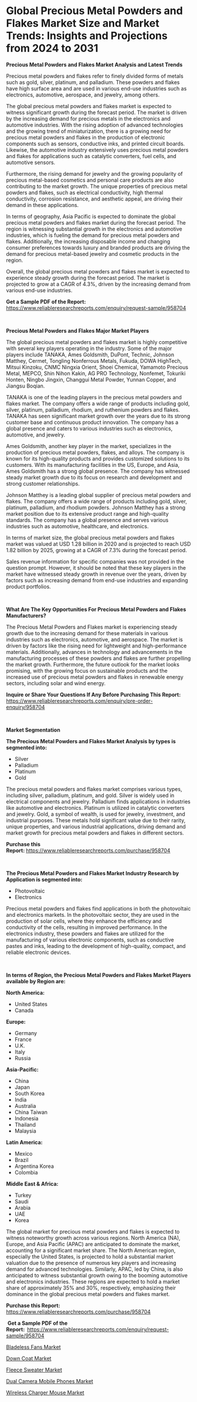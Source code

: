<p><h1>Global Precious Metal Powders and Flakes Market Size and Market Trends: Insights and Projections from 2024 to 2031</h1></p><p><strong>Precious Metal Powders and Flakes Market Analysis and Latest Trends</strong></p>
<p><p>Precious metal powders and flakes refer to finely divided forms of metals such as gold, silver, platinum, and palladium. These powders and flakes have high surface area and are used in various end-use industries such as electronics, automotive, aerospace, and jewelry, among others.</p><p>The global precious metal powders and flakes market is expected to witness significant growth during the forecast period. The market is driven by the increasing demand for precious metals in the electronics and automotive industries. With the rising adoption of advanced technologies and the growing trend of miniaturization, there is a growing need for precious metal powders and flakes in the production of electronic components such as sensors, conductive inks, and printed circuit boards. Likewise, the automotive industry extensively uses precious metal powders and flakes for applications such as catalytic converters, fuel cells, and automotive sensors.</p><p>Furthermore, the rising demand for jewelry and the growing popularity of precious metal-based cosmetics and personal care products are also contributing to the market growth. The unique properties of precious metal powders and flakes, such as electrical conductivity, high thermal conductivity, corrosion resistance, and aesthetic appeal, are driving their demand in these applications.</p><p>In terms of geography, Asia Pacific is expected to dominate the global precious metal powders and flakes market during the forecast period. The region is witnessing substantial growth in the electronics and automotive industries, which is fueling the demand for precious metal powders and flakes. Additionally, the increasing disposable income and changing consumer preferences towards luxury and branded products are driving the demand for precious metal-based jewelry and cosmetic products in the region.</p><p>Overall, the global precious metal powders and flakes market is expected to experience steady growth during the forecast period. The market is projected to grow at a CAGR of 4.3%, driven by the increasing demand from various end-use industries.</p></p>
<p><strong>Get a Sample PDF of the Report:&nbsp;</strong> <a href="https://www.reliableresearchreports.com/enquiry/request-sample/958704">https://www.reliableresearchreports.com/enquiry/request-sample/958704</a></p>
<p>&nbsp;</p>
<p><strong>Precious Metal Powders and Flakes Major Market Players</strong></p>
<p><p>The global precious metal powders and flakes market is highly competitive with several key players operating in the industry. Some of the major players include TANAKA, Ames Goldsmith, DuPont, Technic, Johnson Matthey, Cermet, Tongling Nonferrous Metals, Fukuda, DOWA HighTech, Mitsui Kinzoku, CNMC Ningxia Orient, Shoei Chemical, Yamamoto Precious Metal, MEPCO, Shin Nihon Kakin, AG PRO Technology, Nonfemet, Tokuriki Honten, Ningbo Jingxin, Changgui Metal Powder, Yunnan Copper, and Jiangsu Boqian.</p><p>TANAKA is one of the leading players in the precious metal powders and flakes market. The company offers a wide range of products including gold, silver, platinum, palladium, rhodium, and ruthenium powders and flakes. TANAKA has seen significant market growth over the years due to its strong customer base and continuous product innovation. The company has a global presence and caters to various industries such as electronics, automotive, and jewelry.</p><p>Ames Goldsmith, another key player in the market, specializes in the production of precious metal powders, flakes, and alloys. The company is known for its high-quality products and provides customized solutions to its customers. With its manufacturing facilities in the US, Europe, and Asia, Ames Goldsmith has a strong global presence. The company has witnessed steady market growth due to its focus on research and development and strong customer relationships.</p><p>Johnson Matthey is a leading global supplier of precious metal powders and flakes. The company offers a wide range of products including gold, silver, platinum, palladium, and rhodium powders. Johnson Matthey has a strong market position due to its extensive product range and high-quality standards. The company has a global presence and serves various industries such as automotive, healthcare, and electronics.</p><p>In terms of market size, the global precious metal powders and flakes market was valued at USD 1.28 billion in 2020 and is projected to reach USD 1.82 billion by 2025, growing at a CAGR of 7.3% during the forecast period.</p><p>Sales revenue information for specific companies was not provided in the question prompt. However, it should be noted that these key players in the market have witnessed steady growth in revenue over the years, driven by factors such as increasing demand from end-use industries and expanding product portfolios.</p></p>
<p>&nbsp;</p>
<p><strong>What Are The Key Opportunities For Precious Metal Powders and Flakes Manufacturers?</strong></p>
<p><p>The Precious Metal Powders and Flakes market is experiencing steady growth due to the increasing demand for these materials in various industries such as electronics, automotive, and aerospace. The market is driven by factors like the rising need for lightweight and high-performance materials. Additionally, advances in technology and advancements in the manufacturing processes of these powders and flakes are further propelling the market growth. Furthermore, the future outlook for the market looks promising, with the growing focus on sustainable products and the increased use of precious metal powders and flakes in renewable energy sectors, including solar and wind energy.</p></p>
<p><strong>Inquire or Share Your Questions If Any Before Purchasing This Report:</strong> <a href="https://www.reliableresearchreports.com/enquiry/pre-order-enquiry/958704">https://www.reliableresearchreports.com/enquiry/pre-order-enquiry/958704</a></p>
<p>&nbsp;</p>
<p><strong>Market Segmentation</strong></p>
<p><strong>The Precious Metal Powders and Flakes Market Analysis by types is segmented into:</strong></p>
<p><ul><li>Silver</li><li>Palladium</li><li>Platinum</li><li>Gold</li></ul></p>
<p><p>The precious metal powders and flakes market comprises various types, including silver, palladium, platinum, and gold. Silver is widely used in electrical components and jewelry. Palladium finds applications in industries like automotive and electronics. Platinum is utilized in catalytic converters and jewelry. Gold, a symbol of wealth, is used for jewelry, investment, and industrial purposes. These metals hold significant value due to their rarity, unique properties, and various industrial applications, driving demand and market growth for precious metal powders and flakes in different sectors.</p></p>
<p><strong>Purchase this Report:&nbsp;</strong><a href="https://www.reliableresearchreports.com/purchase/958704">https://www.reliableresearchreports.com/purchase/958704</a></p>
<p>&nbsp;</p>
<p><strong>The Precious Metal Powders and Flakes Market Industry Research by Application is segmented into:</strong></p>
<p><ul><li>Photovoltaic</li><li>Electronics</li></ul></p>
<p><p>Precious metal powders and flakes find applications in both the photovoltaic and electronics markets. In the photovoltaic sector, they are used in the production of solar cells, where they enhance the efficiency and conductivity of the cells, resulting in improved performance. In the electronics industry, these powders and flakes are utilized for the manufacturing of various electronic components, such as conductive pastes and inks, leading to the development of high-quality, compact, and reliable electronic devices.</p></p>
<p>&nbsp;</p>
<p><strong>In terms of Region, the Precious Metal Powders and Flakes Market Players available by Region are:</strong></p>
<p>
    <p> <strong> North America: </strong>
        <ul>
            <li>United States</li>
            <li>Canada</li>
        </ul>
        </p> 
    <p> <strong> Europe: </strong>
        <ul>
            <li>Germany</li>
            <li>France</li>
            <li>U.K.</li>
            <li>Italy</li>
            <li>Russia</li>
        </ul>
        </p> 
    <p> <strong> Asia-Pacific: </strong>
        <ul>
            <li>China</li>
            <li>Japan</li>
            <li>South Korea</li>
            <li>India</li>
            <li>Australia</li>
            <li>China Taiwan</li>
            <li>Indonesia</li>
            <li>Thailand</li>
            <li>Malaysia</li>
        </ul>
        </p> 
    <p> <strong> Latin America: </strong>
        <ul>
            <li>Mexico</li>
            <li>Brazil</li>
            <li>Argentina Korea</li>
            <li>Colombia</li>
        </ul>
        </p> 
    <p> <strong> Middle East & Africa: </strong>
        <ul>
            <li>Turkey</li>
            <li>Saudi</li>
            <li>Arabia</li>
            <li>UAE</li>
            <li>Korea</li>
        </ul>
    </p>
    </p>
<p><p>The global market for precious metal powders and flakes is expected to witness noteworthy growth across various regions. North America (NA), Europe, and Asia Pacific (APAC) are anticipated to dominate the market, accounting for a significant market share. The North American region, especially the United States, is projected to hold a substantial market valuation due to the presence of numerous key players and increasing demand for advanced technologies. Similarly, APAC, led by China, is also anticipated to witness substantial growth owing to the booming automotive and electronics industries. These regions are expected to hold a market share of approximately 35% and 30%, respectively, emphasizing their dominance in the global precious metal powders and flakes market.</p></p>
<p><strong>Purchase this Report: </strong><a href="https://www.reliableresearchreports.com/purchase/958704">https://www.reliableresearchreports.com/purchase/958704</a></p>
<p>&nbsp;<strong>Get a Sample PDF of the Report:&nbsp;&nbsp;</strong><a href="https://www.reliableresearchreports.com/enquiry/request-sample/958704">https://www.reliableresearchreports.com/enquiry/request-sample/958704</a></p>
<p><strong></strong></p>
<p><p><a href="https://medium.com/@marcoshoppe2023/bladeless-fans-market-report-reveals-the-latest-trends-and-growth-opportunities-of-this-market-7d2e725fa8e5">Bladeless Fans Market</a></p><p><a href="https://medium.com/@marcoshoppe2023/down-coat-market-outlook-industry-overview-and-forecast-2024-to-2031-bd4e40c121f0">Down Coat Market</a></p><p><a href="https://medium.com/@marcoshoppe2023/fleece-sweater-market-size-market-outlook-and-market-forecast-2024-to-2031-548a25170b3b">Fleece Sweater Market</a></p><p><a href="https://medium.com/@alortiz4534/dual-camera-mobile-phones-nbsp-market-focuses-on-market-share-size-and-projected-forecast-till-20f40d8adbe3">Dual Camera Mobile Phones Market</a></p><p><a href="https://medium.com/@alortiz4534/wireless-charger-mouse-market-competitive-analysis-market-trends-and-forecast-to-2031-378c3930febc">Wireless Charger Mouse Market</a></p></p>